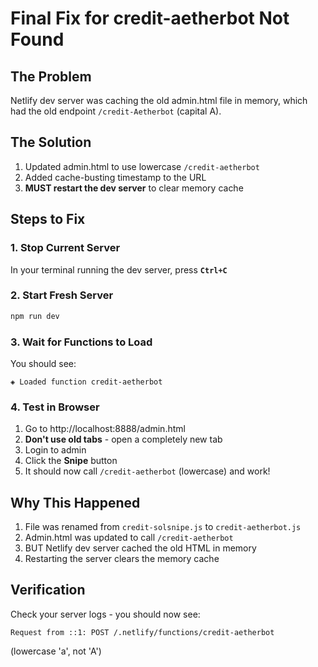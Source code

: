 # Final Fix for credit-aetherbot Not Found

## The Problem
Netlify dev server was caching the old admin.html file in memory, which had the old endpoint `/credit-Aetherbot` (capital A).

## The Solution
1. Updated admin.html to use lowercase `/credit-aetherbot`
2. Added cache-busting timestamp to the URL
3. **MUST restart the dev server** to clear memory cache

## Steps to Fix

### 1. Stop Current Server
In your terminal running the dev server, press **`Ctrl+C`**

### 2. Start Fresh Server
```powershell
npm run dev
```

### 3. Wait for Functions to Load
You should see:
```
◈ Loaded function credit-aetherbot
```

### 4. Test in Browser
1. Go to http://localhost:8888/admin.html
2. **Don't use old tabs** - open a completely new tab
3. Login to admin
4. Click the **Snipe** button
5. It should now call `/credit-aetherbot` (lowercase) and work!

## Why This Happened
1. File was renamed from `credit-solsnipe.js` to `credit-aetherbot.js`
2. Admin.html was updated to call `/credit-aetherbot`
3. BUT Netlify dev server cached the old HTML in memory
4. Restarting the server clears the memory cache

## Verification
Check your server logs - you should now see:
```
Request from ::1: POST /.netlify/functions/credit-aetherbot
```
(lowercase 'a', not 'A')
